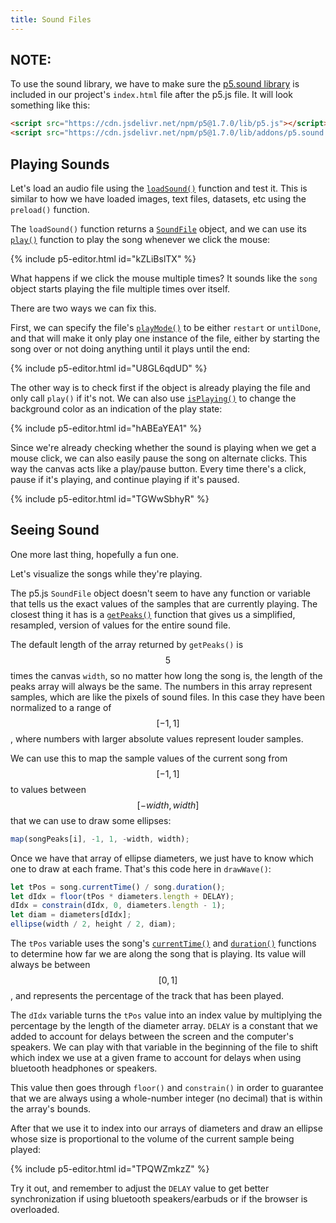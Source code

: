 ```yaml
---
title: Sound Files
---
```

## NOTE:
To use the sound library, we have to make sure the [p5.sound library](https://p5js.org/reference/p5.sound/) is included in our project's `index.html` file after the p5.js file. It will look something like this:

```html
<script src="https://cdn.jsdelivr.net/npm/p5@1.7.0/lib/p5.js"></script>
<script src="https://cdn.jsdelivr.net/npm/p5@1.7.0/lib/addons/p5.sound.js"></script>
```

## Playing Sounds
Let's load an audio file using the [`loadSound()`](https://p5js.org/reference/p5/loadSound) function and test it. This is similar to how we have loaded images, text files, datasets, etc using the `preload()` function.

The `loadSound()` function returns a [`SoundFile`](https://p5js.org/reference/p5.sound/p5.SoundFile/) object, and we can use its [`play()`](https://p5js.org/reference/p5.SoundFile/play/) function to play the song whenever we click the mouse:

{% include p5-editor.html id="kZLiBslTX" %}

What happens if we click the mouse multiple times? It sounds like the `song` object starts playing the file multiple times over itself.

There are two ways we can fix this.

First, we can specify the file's [`playMode()`](https://p5js.org/reference/p5.SoundFile/playMode/) to be either `restart` or `untilDone`, and that will make it only play one instance of the file, either by starting the song over or not doing anything until it plays until the end:

{% include p5-editor.html id="U8GL6qdUD" %}

The other way is to check first if the object is already playing the file and only call `play()` if it's not. We can also use [`isPlaying()`](https://p5js.org/reference/p5.SoundFile/isPlaying/) to change the background color as an indication of the play state:

{% include p5-editor.html id="hABEaYEA1" %}

Since we're already checking whether the sound is playing when we get a mouse click, we can also easily pause the song on alternate clicks. This way the canvas acts like a play/pause button. Every time there's a click, pause if it's playing, and continue playing if it's paused.

{% include p5-editor.html id="TGWwSbhyR" %}

## Seeing Sound

One more last thing, hopefully a fun one.

Let's visualize the songs while they're playing.

The p5.js `SoundFile` object doesn't seem to have any function or variable that tells us the exact values of the samples that are currently playing. The closest thing it has is a [`getPeaks()`](https://p5js.org/reference/p5.SoundFile/getPeaks/) function that gives us a simplified, resampled, version of values for the entire sound file.

The default length of the array returned by `getPeaks()` is $$5$$ times the canvas `width`, so no matter how long the song is, the length of the peaks array will always be the same. The numbers in this array represent samples, which are like the pixels of sound files. In this case they have been normalized to a range of $$[-1, 1]$$, where numbers with larger absolute values represent louder samples.

We can use this to map the sample values of the current song from $$[-1, 1]$$ to values between $$[-width, width]$$ that we can use to draw some ellipses:
```js
map(songPeaks[i], -1, 1, -width, width);
```

Once we have that array of ellipse diameters, we just have to know which one to draw at each frame. That's this code here in `drawWave()`:
```js
let tPos = song.currentTime() / song.duration();
let dIdx = floor(tPos * diameters.length + DELAY);
dIdx = constrain(dIdx, 0, diameters.length - 1);
let diam = diameters[dIdx];
ellipse(width / 2, height / 2, diam);
```

The `tPos` variable uses the song's [`currentTime()`](https://p5js.org/reference/p5.SoundFile/currentTime/) and [`duration()`](https://p5js.org/reference/p5.SoundFile/duration/) functions to determine how far we are along the song that is playing. Its value will always be between $$[0, 1]$$, and represents the percentage of the track that has been played.

The `dIdx` variable turns the `tPos` value into an index value by multiplying the percentage by the length of the diameter array. `DELAY` is a constant that we added to account for delays between the screen and the computer's speakers. We can play with that variable in the beginning of the file to shift which index we use at a given frame to account for delays when using bluetooth headphones or speakers.

This value then goes through `floor()` and `constrain()` in order to guarantee that we are always using a whole-number integer (no decimal) that is within the array's bounds.

After that we use it to index into our arrays of diameters and draw an ellipse whose size is proportional to the volume of the current sample being played:

{% include p5-editor.html id="TPQWZmkzZ" %}

Try it out, and remember to adjust the `DELAY` value to get better synchronization if using bluetooth speakers/earbuds or if the browser is overloaded.
